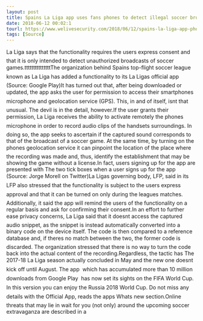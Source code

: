 ```yaml
---
layout: post
title: Spains La Liga app uses fans phones to detect illegal soccer broadcasts
date: 2018-06-12 00:02:1
tourl: https://www.welivesecurity.com/2018/06/12/spains-la-liga-app-phones-detect-illegal/
tags: [Source]
---
```

La Liga says that the functionality requires the users express consent and that it is only intended to detect unauthorized broadcasts of soccer games.tttttttttttttttThe organization behind Spains top-flight soccer league known as La Liga has added a functionality to its La Ligas official app (Source: Google Play)It has turned out that, after being downloaded or updated, the app asks the user for permission to access their smartphones microphone and geolocation service (GPS). This, in and of itself, isnt that unusual. The devil is in the detail, however.If the user grants their permission, La Liga receives the ability to activate remotely the phones microphone in order to record audio clips of the handsets surroundings. In doing so, the app seeks to ascertain if the captured sound corresponds to that of the broadcast of a soccer game. At the same time, by turning on the phones geolocation service it can pinpoint the location of the place where the recording was made and, thus, identify the establishment that may be showing the game without a license.In fact, users signing up for the app are presented with The two tick boxes when a user signs up for the app (Source: Jorge Morell on Twitter)La Ligas governing body, LFP, said in its LFP also stressed that the functionality is subject to the users express approval and that it can be turned on only during the leagues matches. Additionally, it said the app will remind the users of the functionality on a regular basis and ask for confirming their consent.In an effort to further ease privacy concerns, La Liga said that it doesnt access the captured audio snippet, as the snippet is instead automatically converted into a binary code on the device itself. The code is then compared to a reference database and, if theres no match between the two, the former code is discarded. The organization stressed that there is no way to turn the code back into the actual content of the recording.Regardless, the tactic has The 2017-18 La Liga season actually concluded in May and the new one doesnt kick off until August. The app  which has accumulated more than 10 million downloads from Google Play  has now set its sights on the FIFA World Cup. In this version you can enjoy the Russia 2018 World Cup. Do not miss any details with the Official App, reads the apps Whats new section.Online threats that may lie in wait for you (not only) around the upcoming soccer extravaganza are described in a 